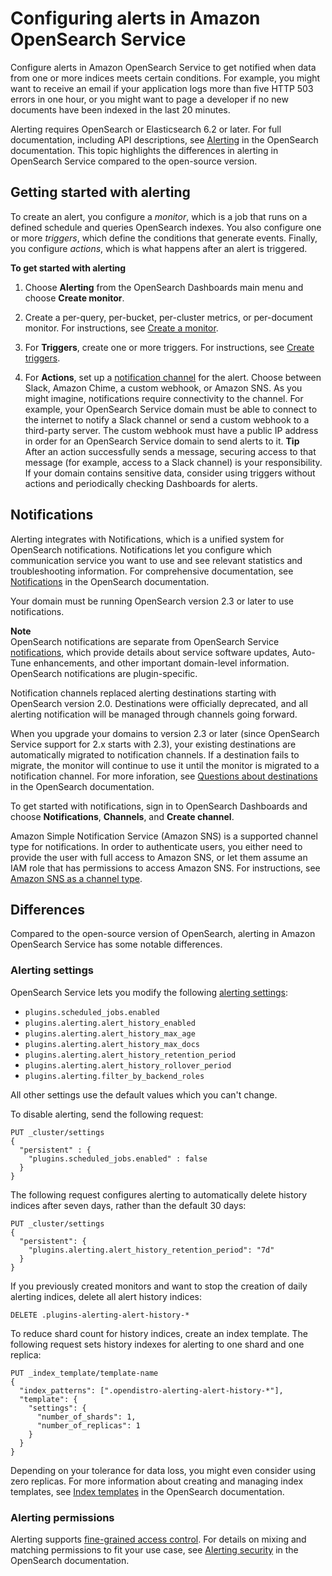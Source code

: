# Configuring alerts in Amazon OpenSearch Service<a name="alerting"></a>

Configure alerts in Amazon OpenSearch Service to get notified when data from one or more indices meets certain conditions\. For example, you might want to receive an email if your application logs more than five HTTP 503 errors in one hour, or you might want to page a developer if no new documents have been indexed in the last 20 minutes\. 

Alerting requires OpenSearch or Elasticsearch 6\.2 or later\. For full documentation, including API descriptions, see [Alerting](https://opensearch.org/docs/latest/monitoring-plugins/alerting/index/) in the OpenSearch documentation\. This topic highlights the differences in alerting in OpenSearch Service compared to the open\-source version\.

## Getting started with alerting<a name="alerting-getstarted"></a>

To create an alert, you configure a *monitor*, which is a job that runs on a defined schedule and queries OpenSearch indexes\. You also configure one or more *triggers*, which define the conditions that generate events\. Finally, you configure *actions*, which is what happens after an alert is triggered\. 

**To get started with alerting**

1. Choose **Alerting** from the OpenSearch Dashboards main menu and choose **Create monitor**\.

1. Create a per\-query, per\-bucket, per\-cluster metrics, or per\-document monitor\. For instructions, see [Create a monitor](https://opensearch.org/docs/latest/monitoring-plugins/alerting/monitors/#create-a-monitor)\.

1. For **Triggers**, create one or more triggers\. For instructions, see [Create triggers](https://opensearch.org/docs/latest/monitoring-plugins/alerting/monitors/#create-triggers)\.

1. For **Actions**, set up a [notification channel](#alerting-notifications) for the alert\. Choose between Slack, Amazon Chime, a custom webhook, or Amazon SNS\. As you might imagine, notifications require connectivity to the channel\. For example, your OpenSearch Service domain must be able to connect to the internet to notify a Slack channel or send a custom webhook to a third\-party server\. The custom webhook must have a public IP address in order for an OpenSearch Service domain to send alerts to it\.
**Tip**  
After an action successfully sends a message, securing access to that message \(for example, access to a Slack channel\) is your responsibility\. If your domain contains sensitive data, consider using triggers without actions and periodically checking Dashboards for alerts\.

## Notifications<a name="alerting-notifications"></a>

Alerting integrates with Notifications, which is a unified system for OpenSearch notifications\. Notifications let you configure which communication service you want to use and see relevant statistics and troubleshooting information\. For comprehensive documentation, see [Notifications](https://opensearch.org/docs/latest/notifications-plugin/index/) in the OpenSearch documentation\.

Your domain must be running OpenSearch version 2\.3 or later to use notifications\.

**Note**  
OpenSearch notifications are separate from OpenSearch Service [notifications](managedomains-notifications.md), which provide details about service software updates, Auto\-Tune enhancements, and other important domain\-level information\. OpenSearch notifications are plugin\-specific\.

Notification channels replaced alerting destinations starting with OpenSearch version 2\.0\. Destinations were officially deprecated, and all alerting notification will be managed through channels going forward\.

When you upgrade your domains to version 2\.3 or later \(since OpenSearch Service support for 2\.x starts with 2\.3\), your existing destinations are automatically migrated to notification channels\. If a destination fails to migrate, the monitor will continue to use it until the monitor is migrated to a notification channel\. For more inforation, see [Questions about destinations](https://opensearch.org/docs/latest/observing-your-data/alerting/monitors/#questions-about-destinations) in the OpenSearch documentation\.

To get started with notifications, sign in to OpenSearch Dashboards and choose **Notifications**, **Channels**, and **Create channel**\.

Amazon Simple Notification Service \(Amazon SNS\) is a supported channel type for notifications\. In order to authenticate users, you either need to provide the user with full access to Amazon SNS, or let them assume an IAM role that has permissions to access Amazon SNS\. For instructions, see [Amazon SNS as a channel type](https://opensearch.org/docs/latest/observing-your-data/notifications/index/#amazon-sns-as-a-channel-type)\.

## Differences<a name="alerting-diff"></a>

Compared to the open\-source version of OpenSearch, alerting in Amazon OpenSearch Service has some notable differences\.

### Alerting settings<a name="alerting-diff-settings"></a>

OpenSearch Service lets you modify the following [alerting settings](https://opensearch.org/docs/latest/observing-your-data/alerting/settings/#alerting-settings):
+ `plugins.scheduled_jobs.enabled`
+ `plugins.alerting.alert_history_enabled`
+ `plugins.alerting.alert_history_max_age`
+ `plugins.alerting.alert_history_max_docs`
+ `plugins.alerting.alert_history_retention_period`
+ `plugins.alerting.alert_history_rollover_period`
+ `plugins.alerting.filter_by_backend_roles`

All other settings use the default values which you can't change\.

To disable alerting, send the following request:

```
PUT _cluster/settings
{
  "persistent" : {
    "plugins.scheduled_jobs.enabled" : false
  }
}
```

The following request configures alerting to automatically delete history indices after seven days, rather than the default 30 days:

```
PUT _cluster/settings
{
  "persistent": {
    "plugins.alerting.alert_history_retention_period": "7d"
  }
}
```

If you previously created monitors and want to stop the creation of daily alerting indices, delete all alert history indices:

```
DELETE .plugins-alerting-alert-history-*
```

To reduce shard count for history indices, create an index template\. The following request sets history indexes for alerting to one shard and one replica:

```
PUT _index_template/template-name
{
  "index_patterns": [".opendistro-alerting-alert-history-*"],
  "template": {
    "settings": {
      "number_of_shards": 1,
      "number_of_replicas": 1
    }
  }
}
```

Depending on your tolerance for data loss, you might even consider using zero replicas\. For more information about creating and managing index templates, see [Index templates](https://opensearch.org/docs/latest/opensearch/index-templates/) in the OpenSearch documentation\. 

### Alerting permissions<a name="alerting-diff-perms"></a>

Alerting supports [fine\-grained access control](fgac.md)\. For details on mixing and matching permissions to fit your use case, see [Alerting security](https://opensearch.org/docs/latest/monitoring-plugins/alerting/security/) in the OpenSearch documentation\.